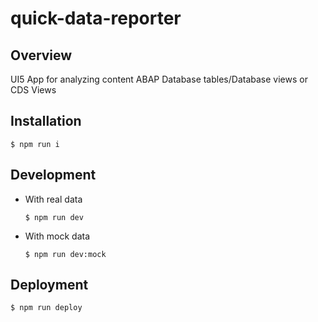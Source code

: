 # quick-data-reporter

## Overview
UI5 App for analyzing content ABAP Database tables/Database views or CDS Views

## Installation
```
$ npm run i
```
## Development
- With real data   
  ```
  $ npm run dev
  ```
- With mock data  
  ```
  $ npm run dev:mock
  ```

## Deployment
```
$ npm run deploy
```